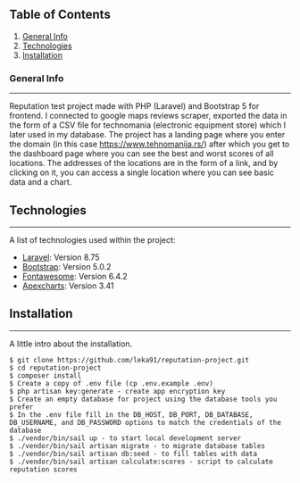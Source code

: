 ## Table of Contents

1. [General Info](#general-info)
2. [Technologies](#technologies)
3. [Installation](#installation)

### General Info

---

Reputation test project made with PHP (Laravel) and Bootstrap 5 for frontend.
I connected to google maps reviews scraper, exported the data in the form of a CSV file for technomania (electronic equipment store) which I later used in my database. The project has a landing page where you enter the domain (in this case https://www.tehnomanija.rs/) after which you get to the dashboard page where you can see the best and worst scores of all locations. The addresses of the locations are in the form of a link, and by clicking on it, you can access a single location where you can see basic data and a chart.

## Technologies

---

A list of technologies used within the project:

-   [Laravel](https://laravel.com/): Version 8.75
-   [Bootstrap](https://getbootstrap.com/): Version 5.0.2
-   [Fontawesome](https://fontawesome.com/): Version 6.4.2
-   [Apexcharts](https://apexcharts.com/): Version 3.41

## Installation

---

A little intro about the installation.

```
$ git clone https://github.com/leka91/reputation-project.git
$ cd reputation-project
$ composer install
$ Create a copy of .env file (cp .env.example .env)
$ php artisan key:generate - create app encryption key
$ Create an empty database for project using the database tools you prefer
$ In the .env file fill in the DB_HOST, DB_PORT, DB_DATABASE, DB_USERNAME, and DB_PASSWORD options to match the credentials of the database
$ ./vendor/bin/sail up - to start local development server
$ ./vendor/bin/sail artisan migrate - to migrate database tables
$ ./vendor/bin/sail artisan db:seed - to fill tables with data
$ ./vendor/bin/sail artisan calculate:scores - script to calculate reputation scores

```
